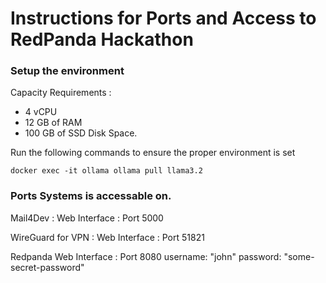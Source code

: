 # Instructions for Ports and Access to RedPanda Hackathon

### Setup the environment

Capacity Requirements : 
  - 4 vCPU 
  - 12 GB of RAM
  - 100 GB of SSD Disk Space.

Run the following commands to ensure the proper environment is set

```
docker exec -it ollama ollama pull llama3.2

```

### Ports Systems is accessable on.

Mail4Dev : 
  Web Interface : Port 5000


WireGuard for VPN : 
  Web Interface : Port 51821


Redpanda 
  Web Interface : Port 8080 
  username: "john"
  password: "some-secret-password"

